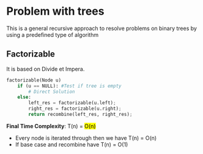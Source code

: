 # Problem with trees
This is a general recursive approach to resolve problems on binary trees
by using a predefined type of algorithm

## Factorizable
It is based on Divide et Impera. 


```python
factorizable(Node u)
    if (u == NULL): #Test if tree is empty
        # Direct Solution
    else:
        left_res = factorizable(u.left);
        right_res = factorizable(u.right);
        return recombine(left_res, right_res);
```

**Final Time Complexity**: T(n) = <mark>O(n)</mark>
* Every node is iterated through then we have T(n) = O(n)
* If base case and recombine have T(n) = O(1)